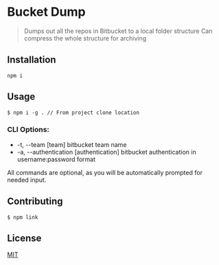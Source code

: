 # Bucket Dump

> Dumps out all the repos in Bitbucket to a local folder structure
> Can compress the whole structure for archiving

## Installation

```
npm i
```

## Usage

```
$ npm i -g . // From project clone location
```
### CLI Options:

  * -t, --team [team]  bitbucket team name
  * -a, --authentication [authentication]  bitbucket authentication in username:password format

All commands are optional, as you will be automatically prompted for needed input.

## Contributing

```
$ npm link
```

## License

[MIT](https://github.com/vuejs/vue-cli/blob/dev/LICENSE)